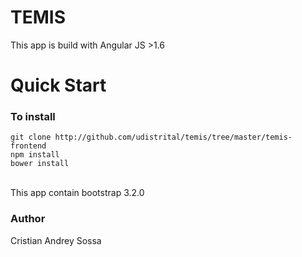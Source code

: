 # TEMIS 
This app is build with Angular JS >1.6
<br>
# Quick Start
### To install

```
git clone http://github.com/udistrital/temis/tree/master/temis-frontend
npm install
bower install
```
<br>
This app contain bootstrap 3.2.0

### Author
Cristian Andrey Sossa
